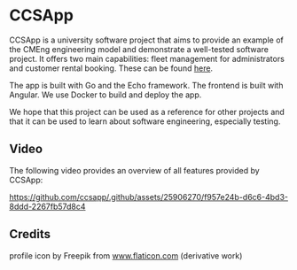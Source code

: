 # CCSApp

CCSApp is a university software project that aims to provide an example of the CMEng engineering model and demonstrate a well-tested software project. It offers two main capabilities: fleet management for administrators and customer rental booking. These can be found [here](https://github.com/ccsapp/docs/blob/main/pages/capabilities.md).

The app is built with Go and the Echo framework. The frontend is built with Angular. We use Docker to build and deploy the app. 

We hope that this project can be used as a reference for other projects and that it can be used to learn about software engineering, especially testing.

## Video
The following video provides an overview of all features provided by CCSApp:

https://github.com/ccsapp/.github/assets/25906270/f957e24b-d6c6-4bd3-8ddd-2267fb57d8c4

## Credits
profile icon by Freepik from www.flaticon.com (derivative work)

